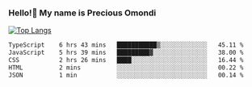 ### Hello!👋 My name is Precious Omondi 

[![Top Langs](https://github-readme-stats.vercel.app/api/top-langs/?username=Presho99&langs_count=8&theme=dark)](https://github.com/Presho99/github-readme-stats)



<!--START_SECTION:waka-->

```txt
TypeScript    6 hrs 43 mins   ███████████▒░░░░░░░░░░░░░   45.11 %
JavaScript    5 hrs 39 mins   █████████▓░░░░░░░░░░░░░░░   38.00 %
CSS           2 hrs 26 mins   ████░░░░░░░░░░░░░░░░░░░░░   16.44 %
HTML          2 mins          ░░░░░░░░░░░░░░░░░░░░░░░░░   00.22 %
JSON          1 min           ░░░░░░░░░░░░░░░░░░░░░░░░░   00.14 %
```

<!--END_SECTION:waka-->

